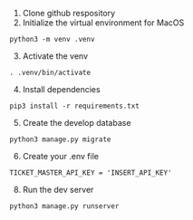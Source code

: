 1) Clone github respository
2) Initialize the virtual environment for MacOS 
```
python3 -m venv .venv
```
3) Activate the venv
```
. .venv/bin/activate
```
4) Install dependencies
```
pip3 install -r requirements.txt
```
5) Create the develop database
```
python3 manage.py migrate
```
6) Create your .env file
```
TICKET_MASTER_API_KEY = 'INSERT_API_KEY'
```
8) Run the dev server
```
python3 manage.py runserver
```
